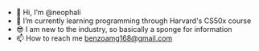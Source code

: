 - 👋 Hi, I’m @neophali
- 🌱 I’m currently learning programming through Harvard's CS50x course 
- 😎 I am new to the industry, so basically a sponge for information 
- 📫 How to reach me benzoamg168@gmail.com 

<!---
neophali/neophali is a ✨ special ✨ repository because its `README.md` (this file) appears on your GitHub profile.
You can click the Preview link to take a look at your changes.
--->
